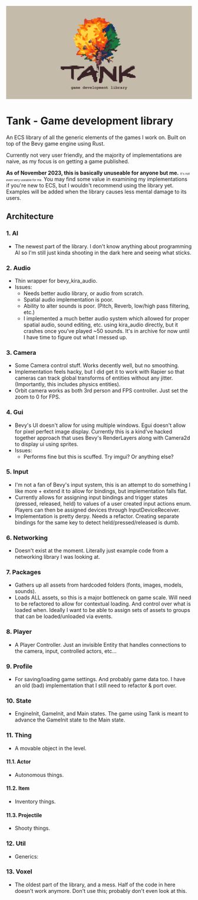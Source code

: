 ![Alt text](img/banner.png)

# Tank - Game development library
An ECS library of all the generic elements of the games I work on. Built on top of the Bevy game engine using Rust.

Currently not very user friendly, and the majority of implementations are naive, as my focus is on getting a game published.

**As of November 2023, this is basically unuseable for anyone but me.** <span style="font-size:8px">It's not even very useable for me.</span> You may find some value in examining my implementations if you're new to ECS, but I wouldn't recommend using the library yet. Examples will be added when the library causes less mental damage to its users.

## Architecture

### 1. AI
- The newest part of the library. I don't know anything about programming AI so I'm still just kinda shooting in the dark here and seeing what sticks.

### 2. Audio
- Thin wrapper for bevy_kira_audio.
- Issues:
    - Needs better audio library, or audio from scratch.
    - Spatial audio implementation is poor.
    - Ability to alter sounds is poor. (Pitch, Reverb, low/high pass filtering, etc.)
    - I implemented a much better audio system which allowed for proper spatial audio, sound editing, etc. using kira_audio directly, but it crashes once you've played ~50 sounds. It's in archive for now until I have time to figure out what I messed up.

### 3. Camera
- Some Camera control stuff. Works decently well, but no smoothing. 
- Implementation feels hacky, but I did get it to work with Rapier so that cameras can track global transforms of entities without any jitter. (Importantly, this includes physics entities).
- Orbit camera works as both 3rd person and FPS controller. Just set the zoom to 0 for FPS.

### 4. Gui
- Bevy's UI doesn't allow for using multiple windows. Egui doesn't allow for pixel perfect image display. Currently this is a kind've hacked together approach that uses Bevy's RenderLayers along with Camera2d to display ui using sprites.
- Issues:
    - Performs fine but this is scuffed. Try imgui? Or anything else?

### 5. Input
- I'm not a fan of Bevy's input system, this is an attempt to do something I like more + extend it to allow for bindings, but implementation falls flat.
- Currently allows for assigning input bindings and trigger states (pressed, released, held) to values of a user created input actions enum. Players can then be assigned devices through InputDeviceReceiver.
- Implementation is pretty derpy. Needs a refactor. Creating separate bindings for the same key to detect held/pressed/released is dumb.

### 6. Networking
- Doesn't exist at the moment. Literally just example code from a networking library I was looking at.

### 7. Packages
- Gathers up all assets from hardcoded folders (fonts, images, models, sounds).
- Loads ALL assets, so this is a major bottleneck on game scale. Will need to be refactored to allow for contextual loading. And control over what is loaded when. Ideally I want to be able to assign sets of assets to groups that can be loaded/unloaded via events.

### 8. Player
- A Player Controller. Just an invisible Entity that handles connections to the camera, input, controlled actors, etc...

### 9. Profile
- For saving/loading game settings. And probably game data too. I have an old (bad) implementation that I still need to refactor & port over.

### 10. State
- EngineInit, GameInit, and Main states. The game using Tank is meant to advance the GameInit state to the Main state.

### 11. Thing
- A movable object in the level.

#### 11.1. Actor
- Autonomous things.

#### 11.2. Item
- Inventory things.

#### 11.3. Projectile
- Shooty things.

### 12. Util
- Generics: 

### 13. Voxel
- The oldest part of the library, and a mess. Half of the code in here doesn't work anymore. Don't use this; probably don't even look at this.